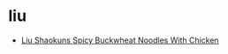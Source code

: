 # liu

 * [Liu Shaokuns Spicy Buckwheat Noodles With Chicken](index/l/liu-shaokuns-spicy-buckwheat-noodles-with-chicken-107966.json)
